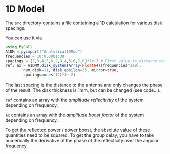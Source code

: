 # 1D Model

The `src` directory contains a file containing a 1D calculation for various disk spacings.

You can use it via
```julia
using PyCall
A1DM = pyimport("Analytical1DMod")
frequencies = 10:0.0001:30
spacings = [2,3,4,5,6,2,3,4,5,6,7,0]*1e-3 # First value is distance between mirror and first disk
ref, ax = A1DMM.disk_system(Array{Float64}(frequencies*1e9),
        num_disk=11, disk_epsilon=25, mirror=true,
        spacings=ones(12)*1e-2)
```


The last spacing is the distance to the antenna and only changes the phase of the result.
The disk thickness is 1mm, but can be changed (see code...).,



`ref` contains an array with the _amplitude reflecitivtiy_ of the system depending on frequency.

`ax` contains an array with the _amplitude boost factor_ of the system depending on frequency.

To get the reflected power / power boost, the absolute value of these quantities need to be squared.
To get the group delay, you have to take numerically the derivative of the phase of the reflecticity over the angular frequency.

